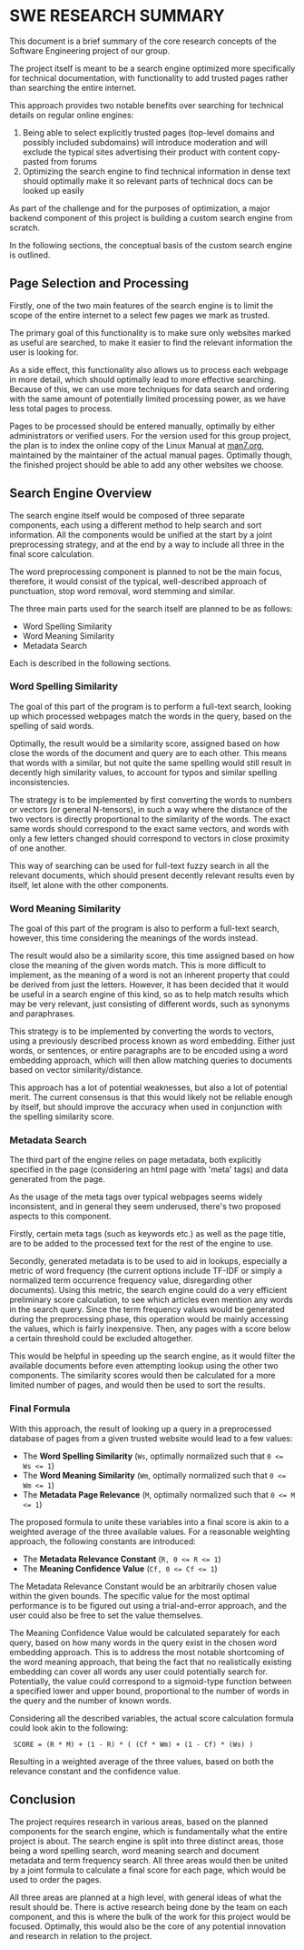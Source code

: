 # SWE RESEARCH SUMMARY

This document is a brief summary of the core research concepts of the Software Engineering project of our group.

The project itself is meant to be a search engine optimized more specifically for technical documentation, with functionality to add trusted pages rather than searching the entire internet.

This approach provides two notable benefits over searching for technical details on regular online engines:

1. Being able to select explicitly trusted pages (top-level domains and possibly included subdomains) will introduce moderation and will exclude the typical sites advertising their product with content copy-pasted from forums
2. Optimizing the search engine to find technical information in dense text should optimally make it so relevant parts of technical docs can be looked up easily

As part of the challenge and for the purposes of optimization, a major backend component of this project is building a custom search engine from scratch.

In the following sections, the conceptual basis of the custom search engine is outlined.

## Page Selection and Processing

Firstly, one of the two main features of the search engine is to limit the scope of the entire internet to a select few pages we mark as trusted.

The primary goal of this functionality is to make sure only websites marked as useful are searched, to make it easier to find the relevant information the user is looking for.

As a side effect, this functionality also allows us to process each webpage in more detail, which should optimally lead to more effective searching.
Because of this, we can use more techniques for data search and ordering with the same amount of potentially limited processing power, as we have less total pages to process.

Pages to be processed should be entered manually, optimally by either administrators or verified users.
For the version used for this group project, the plan is to index the online copy of the Linux Manual at [man7.org](man7.org), maintained by the maintainer of the actual manual pages.
Optimally though, the finished project should be able to add any other websites we choose.

## Search Engine Overview

The search engine itself would be composed of three separate components, each using a different method to help search and sort information.
All the components would be unified at the start by a joint preprocessing strategy, and at the end by a way to include all three in the final score calculation.

The word preprocessing component is planned to not be the main focus, therefore, it would consist of the typical, well-described approach of punctuation, stop word removal, word stemming and similar.

The three main parts used for the search itself are planned to be as follows:

- Word Spelling Similarity
- Word Meaning Similarity
- Metadata Search

Each is described in the following sections.

### Word Spelling Similarity

The goal of this part of the program is to perform a full-text search, looking up which processed webpages match the words in the query, based on the spelling of said words.

Optimally, the result would be a similarity score, assigned based on how close the words of the document and query are to each other.
This means that words with a similar, but not quite the same spelling would still result in decently high similarity values, to account for typos and similar spelling inconsistencies.

The strategy is to be implemented by first converting the words to numbers or vectors (or general N-tensors), in such a way where the distance of the two vectors is directly proportional to the similarity of the words.
The exact same words should correspond to the exact same vectors, and words with only a few letters changed should correspond to vectors in close proximity of one another.

This way of searching can be used for full-text fuzzy search in all the relevant documents, which should present decently relevant results even by itself, let alone with the other components.

### Word Meaning Similarity

The goal of this part of the program is also to perform a full-text search, however, this time considering the meanings of the words instead.

The result would also be a similarity score, this time assigned based on how close the meaning of the given words match.
This is more difficult to implement, as the meaning of a word is not an inherent property that could be derived from just the letters.
However, it has been decided that it would be useful in a search engine of this kind, so as to help match results which may be very relevant, just consisting of different words, such as synonyms and paraphrases.

This strategy is to be implemented by converting the words to vectors, using a previously described process known as word embedding.
Either just words, or sentences, or entire paragraphs are to be encoded using a word embedding approach, which will then allow matching queries to documents based on vector similarity/distance.

This approach has a lot of potential weaknesses, but also a lot of potential merit.
The current consensus is that this would likely not be reliable enough by itself, but should improve the accuracy when used in conjunction with the spelling similarity score.

### Metadata Search

The third part of the engine relies on page metadata, both explicitly specified in the page (considering an html page with 'meta' tags) and data generated from the page.

As the usage of the meta tags over typical webpages seems widely inconsistent, and in general they seem underused, there's two proposed aspects to this component.

Firstly, certain meta tags (such as keywords etc.) as well as the page title, are to be added to the processed text for the rest of the engine to use.

Secondly, generated metadata is to be used to aid in lookups, especially a metric of word frequency (the current options include TF-IDF or simply a normalized term occurrence frequency value, disregarding other documents).
Using this metric, the search engine could do a very efficient preliminary score calculation, to see which articles even mention any words in the search query.
Since the term frequency values would be generated during the preprocessing phase, this operation would be mainly accessing the values, which is fairly inexpensive.
Then, any pages with a score below a certain threshold could be excluded altogether.

This would be helpful in speeding up the search engine, as it would filter the available documents before even attempting lookup using the other two components.
The similarity scores would then be calculated for a more limited number of pages, and would then be used to sort the results.

### Final Formula

With this approach, the result of looking up a query in a preprocessed database of pages from a given trusted website would lead to a few values:

- The **Word Spelling Similarity** (`Ws`, optimally normalized such that `0 <= Ws <= 1`)
- The **Word Meaning Similarity** (`Wm`, optimally normalized such that `0 <= Wm <= 1`)
- The **Metadata Page Relevance** (`M`, optimally normalized such that `0 <= M <= 1`)

The proposed formula to unite these variables into a final score is akin to a weighted average of the three available values.
For a reasonable weighting approach, the following constants are introduced:

- The **Metadata Relevance Constant** (`R, 0 <= R <= 1`)
- The **Meaning Confidence Value** (`Cf, 0 <= Cf <= 1`)

The Metadata Relevance Constant would be an arbitrarily chosen value within the given bounds.
The specific value for the most optimal performance is to be figured out using a trial-and-error approach, and the user could also be free to set the value themselves.

The Meaning Confidence Value would be calculated separately for each query, based on how many words in the query exist in the chosen word embedding approach.
This is to address the most notable shortcoming of the word meaning approach, that being the fact that no realistically existing embedding can cover all words any user could potentially search for.
Potentially, the value could correspond to a sigmoid-type function between a specified lower and upper bound, proportional to the number of words in the query and the number of known words.

Considering all the described variables, the actual score calculation formula could look akin to the following:

```
 SCORE = (R * M) + (1 - R) * ( (Cf * Wm) + (1 - Cf) * (Ws) )
```

Resulting in a weighted average of the three values, based on both the relevance constant and the confidence value.

## Conclusion

The project requires research in various areas, based on the planned components for the search engine, which is fundamentally what the entire project is about.
The search engine is split into three distinct areas, those being a word spelling search, word meaning search and document metadata and term frequency search.
All three areas would then be united by a joint formula to calculate a final score for each page, which would be used to order the pages.

All three areas are planned at a high level, with general ideas of what the result should be.
There is active research being done by the team on each component, and this is where the bulk of the work for this project would be focused.
Optimally, this would also be the core of any potential innovation and research in relation to the project.

